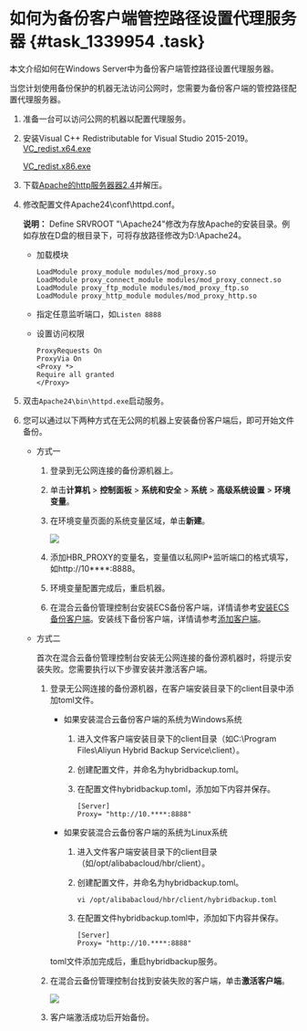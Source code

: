 # 如何为备份客户端管控路径设置代理服务器 {#task_1339954 .task}

本文介绍如何在Windows Server中为备份客户端管控路径设置代理服务器。

当您计划使用备份保护的机器无法访问公网时，您需要为备份客户端的管控路径配置代理服务器。

1.  准备一台可以访问公网的机器以配置代理服务。
2.  安装Visual C++ Redistributable for Visual Studio 2015-2019。 [VC\_redist.x64.exe](https://aka.ms/vs/16/release/VC_redist.x64.exe) 

    [VC\_redist.x86.exe](https://aka.ms/vs/16/release/VC_redist.x86.exe)

3.  下载[Apache的http服务器器2.4](https://httpd.apache.org/docs/current/platform/windows.html#down)并解压。
4.  修改配置文件Apache24\\conf\\httpd.conf。 

    **说明：** Define SRVROOT "\\Apache24"修改为存放Apache的安装目录。例如存放在D盘的根目录下，可将存放路径修改为D:\\Apache24。

    -   加载模块

        ``` {#codeblock_cos_mkg_gfz}
        LoadModule proxy_module modules/mod_proxy.so
        LoadModule proxy_connect_module modules/mod_proxy_connect.so
        LoadModule proxy_ftp_module modules/mod_proxy_ftp.so
        LoadModule proxy_http_module modules/mod_proxy_http.so
        ```

    -   指定任意监听端口，如`Listen 8888`
    -   设置访问权限

        ``` {#codeblock_095_66l_00m}
        ProxyRequests On
        ProxyVia On
        <Proxy *>
        Require all granted
        </Proxy>
        ```

5.  双击`Apache24\bin\httpd.exe`启动服务。
6.  您可以通过以下两种方式在无公网的机器上安装备份客户端后，即可开始文件备份。 
    -   方式一
        1.  登录到无公网连接的备份源机器上。
        2.  单击**计算机** \> **控制面板** \> **系统和安全** \> **系统** \> **高级系统设置** \> **环境变量**。
        3.  在环境变量页面的系统变量区域，单击**新建**。

            ![](http://static-aliyun-doc.oss-cn-hangzhou.aliyuncs.com/assets/img/1068309/156413912452720_zh-CN.jpg)

        4.  添加HBR\_PROXY的变量名，变量值以私网IP+监听端口的格式填写，如http://10\*\*\*\*:8888。
        5.  环境变量配置完成后，重启机器。
        6.  在混合云备份管理控制台安装ECS备份客户端，详情请参考[安装ECS备份客户端](../../../../cn.zh-CN/ECS备份教程/文件备份/准备工作.md#section_vb1_zz5_fgb)。安装线下备份客户端，详情请参考[添加客户端](../../../../cn.zh-CN/本地备份教程/文件备份/准备工作.md#section_cnq_phc_ggb)。
    -   方式二

        首次在混合云备份管理控制台安装无公网连接的备份源机器时，将提示安装失败。您需要执行以下步骤安装并激活客户端。

        1.  登录无公网连接的备份源机器，在客户端安装目录下的client目录中添加toml文件。

            -   如果安装混合云备份客户端的系统为Windows系统
                1.  进入文件客户端安装目录下的client目录（如C:\\Program Files\\Aliyun Hybrid Backup Service\\client）。
                2.  创建配置文件，并命名为hybridbackup.toml。
                3.  在配置文件hybridbackup.toml，添加如下内容并保存。

                    ``` {#codeblock_llm_uyk_3ka .language-json}
                    [Server]
                    Proxy= "http://10.****:8888"
                    ```

            -   如果安装混合云备份客户端的系统为Linux系统
                1.  进入文件客户端安装目录下的client目录（如/opt/alibabacloud/hbr/client）。
                2.  创建配置文件，并命名为hybridbackup.toml。

                    ``` {#codeblock_178_o2z_c55 .language-json}
                    vi /opt/alibabacloud/hbr/client/hybridbackup.toml
                    ```

                3.  在配置文件hybridbackup.toml中，添加如下内容并保存。

                    ``` {#codeblock_7m5_x20_tve .language-json}
                    [Server]
                    Proxy= "http://10.****:8888"
                    ```

            toml文件添加完成后，重启hybridbackup服务。

        2.  在混合云备份管理控制台找到安装失败的客户端，单击**激活客户端**。

            ![](http://static-aliyun-doc.oss-cn-hangzhou.aliyuncs.com/assets/img/1068309/156413912453632_zh-CN.png)

        3.  客户端激活成功后开始备份。

